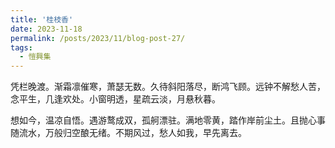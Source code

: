 ```yaml
---
title: '桂枝香'
date: 2023-11-18
permalink: /posts/2023/11/blog-post-27/
tags:
  - 愷興集
---
```


凭栏晚渡。渐霜凛催寒，萧瑟无数。久待斜阳落尽，断鸿飞顾。远钟不解愁人苦，念平生，几逢欢处。小窗明透，星疏云淡，月悬秋暮。

想如今，温凉自悟。遇游鹜成双，孤舸漂驻。满地零黄，踏作岸前尘土。且抛心事随流水，万般归空酿无绪。不期风过，愁人如我，早先离去。